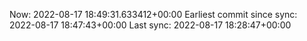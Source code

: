 Now: 2022-08-17 18:49:31.633412+00:00 Earliest commit since sync: 2022-08-17 18:47:43+00:00 Last sync: 2022-08-17 18:28:47+00:00
